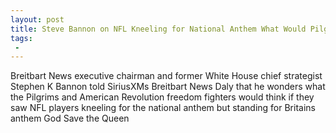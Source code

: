 ```yaml
---
layout: post
title: Steve Bannon on NFL Kneeling for National Anthem What Would Pilgrims American Revolution Fighters Think of Us
tags:
 -
---
```

Breitbart News executive chairman and former White House chief strategist Stephen K Bannon told SiriusXMs Breitbart News Daly that he wonders what the Pilgrims and American Revolution freedom fighters would think if they saw NFL players kneeling for the national anthem but standing for Britains anthem God Save the Queen
